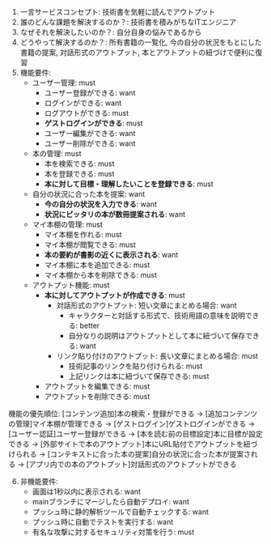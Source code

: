 1. 一言サービスコンセプト: 技術書を気軽に読んでアウトプット
2. 誰のどんな課題を解決するのか？: 技術書を積みがちなITエンジニア
3. なぜそれを解決したいのか？: 自分自身の悩みであるから
4. どうやって解決するのか？: 所有書籍の一覧化, 今の自分の状況をもとにした書籍の提案, 対話形式のアウトプット, 本とアウトプットの紐づけで便利に復習
5. 機能要件:
    - ユーザー管理: must
        - ユーザー登録ができる: want
        - ログインができる: want
        - ログアウトができる: must
        - **ゲストログインができる**: must
        - ユーザー編集ができる: want
        - ユーザー削除ができる: want
    - 本の管理: must
        - 本を検索できる: must
        - 本を登録できる: must
        - **本に対して目標・理解したいことを登録できる**: must
    - 自分の状況に合った本を提案: want
        - **今の自分の状況を入力できる**: want
        - **状況にピッタリの本が数冊提案される**: want
    - マイ本棚の管理: must
        - マイ本棚を作れる: must
        - マイ本棚が閲覧できる: must
        - **本の要約が書影の近くに表示される**: want
        - マイ本棚に本を追加できる: must
        - マイ本棚から本を削除できる: must
    - アウトプット機能: must
        - **本に対してアウトプットが作成できる**: must
            - 対話形式のアウトプット: 短い文章にまとめる場合: want
                - キャラクターと対話する形式で、技術用語の意味を説明できる: better
                - 自分なりの説明はアウトプットとして本に紐づいて保存できる: want
            - リンク貼り付けのアウトプット: 長い文章にまとめる場合: must
                - 技術記事のリンクを貼り付けられる: must
                - 上記リンクは本に紐づいて保存できる: must
        - アウトプットを編集できる: must
        - アウトプットを削除できる: must

機能の優先順位: [コンテンツ追加]本の検索・登録ができる → [追加コンテンツの管理]マイ本棚が管理できる → [ゲストログイン]ゲストログインができる → [ユーザー認証]ユーザー登録ができる → [本を読む前の目標設定]本に目標が設定できる → [外部サイトで本のアウトプット]本にURL貼付でアウトプットを紐づけられる → [コンテキストに合った本の提案]自分の状況に合った本が提案される → [アプリ内での本のアウトプット]対話形式のアウトプットができる

6. 非機能要件:
    - 画面は1秒以内に表示される: want
    - mainブランチにマージしたら自動デプロイ: want
    - プッシュ時に静的解析ツールで自動チェックする: want
    - プッシュ時に自動でテストを実行する: want
    - 有名な攻撃に対するセキュリティ対策を行う: must
